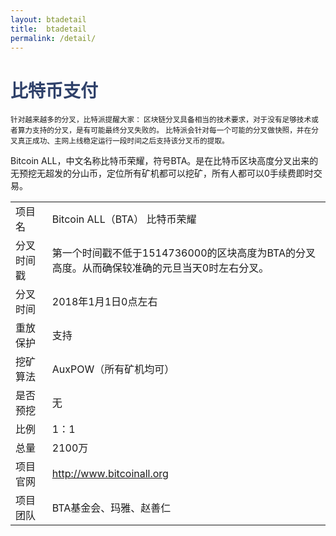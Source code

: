 ```yaml
---
layout: btadetail
title:  btadetail
permalink: /detail/
---
```

<h1 style="color: #2F416A">比特币支付</h1>
<small>针对越来越多的分叉，比特派提醒大家：
       区块链分叉具备相当的技术要求，对于没有足够技术或者算力支持的分叉，是有可能最终分叉失败的。
       比特派会针对每一个可能的分叉做快照，并在分叉真正成功、主网上线稳定运行一段时间之后支持该分叉币的提取。
</small>
<p>Bitcoin ALL，中文名称比特币荣耀，符号BTA。是在比特币区块高度分叉出来的无预挖无超发的分山币，定位所有矿机都可以挖矿，所有人都可以0手续费即时交易。
</p>
<table class="center">
  <tbody>
    <tr>
        <td class="tablehalf">项目名</td>
        <td class="tablehalf">Bitcoin ALL（BTA） 比特币荣耀</td>
    </tr>
    <tr>
        <td>分叉时间戳</td>
        <td>第一个时间戳不低于1514736000的区块高度为BTA的分叉高度。从而确保较准确的元旦当天0时左右分叉。</td>
    </tr>
    <tr>
        <td>分叉时间</td>
        <td>2018年1月1日0点左右</td>
    </tr>
    <tr>
        <td>重放保护</td>
        <td>支持</td>
    </tr>
    <tr>
        <td>挖矿算法</td>
        <td>AuxPOW（所有矿机均可）</td>
    </tr>
    <tr>
        <td>是否预挖</td>
        <td>无</td>
    </tr>
    <tr>
        <td>比例</td>
        <td>1：1</td>
    </tr>
    <tr>
        <td>总量</td>
        <td>2100万</td>
    </tr>
    <tr>
        <td>项目官网</td>
        <td><a href="http://www.bitcoinall.org/" target="_blank">http://www.bitcoinall.org</a></td>
    </tr>
    <tr>
        <td>项目团队</td>
        <td>BTA基金会、玛雅、赵善仁</td>
    </tr>
  </tbody>
</table>
